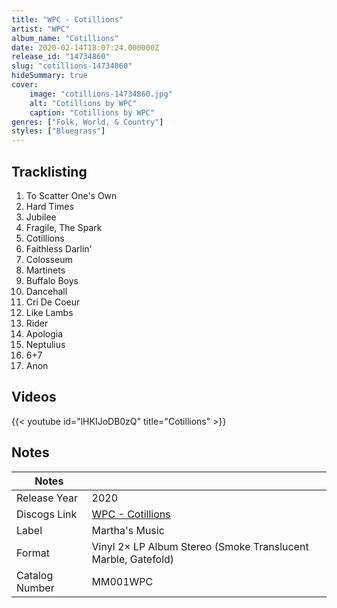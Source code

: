 ```yaml
---
title: "WPC - Cotillions"
artist: "WPC"
album_name: "Cotillions"
date: 2020-02-14T18:07:24.000000Z
release_id: "14734860"
slug: "cotillions-14734860"
hideSummary: true
cover:
    image: "cotillions-14734860.jpg"
    alt: "Cotillions by WPC"
    caption: "Cotillions by WPC"
genres: ["Folk, World, & Country"]
styles: ["Bluegrass"]
---
```


## Tracklisting
1. To Scatter One's Own
2. Hard Times
3. Jubilee
4. Fragile, The Spark
5. Cotillions
6. Faithless Darlin'
7. Colosseum
8. Martinets
9. Buffalo Boys
10. Dancehall
11. Cri De Coeur
12. Like Lambs
13. Rider
14. Apologia
15. Neptulius
16. 6+7
17. Anon




## Videos
{{< youtube id="lHKIJoDB0zQ" title="Cotillions" >}}

## Notes
| Notes          |             |
| ---------------| ----------- |
| Release Year   | 2020 |
| Discogs Link   | [WPC - Cotillions](https://www.discogs.com/release/14734860-William-Patrick-Corgan-Cotillions) |
| Label          | Martha's Music |
| Format         | Vinyl 2× LP Album Stereo (Smoke Translucent Marble, Gatefold) |
| Catalog Number | MM001WPC |
